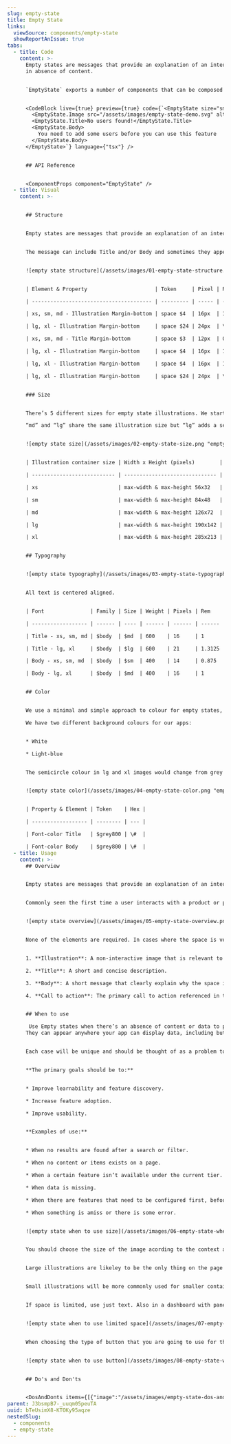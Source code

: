 ```yaml
---
slug: empty-state
title: Empty State
links:
  viewSource: components/empty-state
  showReportAnIssue: true
tabs:
  - title: Code
    content: >-
      Empty states are messages that provide an explanation of an interface
      in absence of content.


      `EmptyState` exports a number of components that can be composed together to create a message. The message can include Title and/or Body and sometimes they appear together with an illustration and actionable buttons. There are 5 different size variants of `EmptyState` ( 'xs', 'sm', 'md', 'lg' and 'xl').


      <CodeBlock live={true} preview={true} code={`<EmptyState size="sm">
        <EmptyState.Image src="/assets/images/empty-state-demo.svg" alt="" />
        <EmptyState.Title>No users found!</EmptyState.Title>
        <EmptyState.Body>
          You need to add some users before you can use this feature
        </EmptyState.Body>
      </EmptyState>`} language={"tsx"} />


      ## API Reference


      <ComponentProps component="EmptyState" />
  - title: Visual
    content: >-


      ## Structure


      Empty states are messages that provide an explanation of an interface in absence of content.


      The message can include Title and/or Body and sometimes they appear together with an illustration and actionable buttons.


      ![empty state structure](/assets/images/01-empty-state-structure.png "empty state structure")


      | Element & Property                      | Token     | Pixel | Rem  |

      | --------------------------------------- | --------- | ----- | ---- |

      | xs, sm, md - Illustration Margin-bottom | space $4  | 16px  | 1    |

      | lg, xl - Illustration Margin-bottom     | space $24 | 24px  | \-   |

      | xs, sm, md - Title Margin-bottom        | space $3  | 12px  | 0.75 |

      | lg, xl - Illustration Margin-bottom     | space $4  | 16px  | 1    |

      | lg, xl - Illustration Margin-bottom     | space $4  | 16px  | 1    |

      | lg, xl - Illustration Margin-bottom     | space $24 | 24px  | \-   |


      ### Size


      There’s 5 different sizes for empty state illustrations. We start designing for “xs” 56x32px and then we multiply each size by x1.5.\

      “md” and “lg” share the same illustration size but “lg” adds a semicircle on the background that comes from the logo of Atom making the total illustration bigger (also for “xl”).


      ![empty state size](/assets/images/02-empty-state-size.png "empty state size")


      | Illustration container size | Width x Height (pixels)        |

      | --------------------------- | ------------------------------ |

      | xs                          | max-width & max-height 56x32   |

      | sm                          | max-width & max-height 84x48   |

      | md                          | max-width & max-height 126x72  |

      | lg                          | max-width & max-height 190x142 |

      | xl                          | max-width & max-height 285x213 |


      ## Typography


      ![empty state typography](/assets/images/03-empty-state-typography.png "empty state typography")


      All text is centered aligned.


      | Font               | Family | Size | Weight | Pixels | Rem    |

      | ------------------ | ------ | ---- | ------ | ------ | ------ |

      | Title - xs, sm, md | $body  | $md  | 600    | 16     | 1      |

      | Title - lg, xl     | $body  | $lg  | 600    | 21     | 1.3125 |

      | Body - xs, sm, md  | $body  | $sm  | 400    | 14     | 0.875  |

      | Body - lg, xl      | $body  | $md  | 400    | 16     | 1      |


      ## Color


      We use a minimal and simple approach to colour for empty states, using a muted greyscale that makes it clear that it’s an unactive illustration communicating that something is missing or doesn’t fully work yet. It also helps to bring users attention to the primary action instead of the illustration.\

      We have two different background colours for our apps:


      * White

      * Light-blue


      The semicircle colour in lg and xl images would change from grey to white when placed within a light-blue background. That means we have 2 images for each illustration.


      ![empty state color](/assets/images/04-empty-state-color.png "empty state color")


      | Property & Element | Token    | Hex |

      | ------------------ | -------- | --- |

      | Font-color Title   | $grey800 | \#  |

      | Font-color Body    | $grey800 | \#  |
  - title: Usage
    content: >-
      ## Overview


      Empty states are messages that provide an explanation of an interface in absence of content.


      Commonly seen the first time a user interacts with a product or page, but can be used when content has been deleted or is unavailable. An empty state is an opportunity to engage, help, and educate users adding an informative message and actionable buttons.


      ![empty state overview](/assets/images/05-empty-state-overview.png "empty state overview")


      None of the elements are required. In cases where the space is very limited, only a body text would be needed to provide the message. Just try to always be informative and provide enought information to orient the user.


      1. **Illustration**: A non-interactive image that is relevant to the message and context.

      2. **Title**: A short and concise description.

      3. **Body**: A short message that clearly explain why the space is empty and what to do next. Direct the user to a primary action button positioned underneath the copy or to a specific UI element.

      4. **Call to action**: The primary call to action referenced in the message above. There could be one or multiple buttons styled as primary, secondary or ghost.


      ## When to use

       Use Empty states when there’s an absence of content or data to provide explanation or to help and educate users.\
      They can appear anywhere your app can display data, including but not limited to panels, tables, cards, modals and full pages.


      Each case will be unique and should be thought of as a problem to solve.


      **The primary goals should be to:**


      * Improve learnability and feature discovery.

      * Increase feature adoption.

      * Improve usability.


      **Examples of use:**


      * When no results are found after a search or filter.

      * When no content or items exists on a page.

      * When a certain feature isn‘t available under the current tier.

      * When data is missing.

      * When there are features that need to be configured first, before having the ability to show or create content.

      * When something is amiss or there is some error.


      ![empty state when to use size](/assets/images/06-empty-state-when-to-use.png "empty state when to use size")


      You should choose the size of the image acording to the context and size of the space for the empty state.


      Large illustrations are likeley to be the only thing on the page or big containers. For example full-screen messages.


      Small illustrations will be more commonly used for smaller containers and when there could be multiple empty states on the same page.


      If space is limited, use just text. Also in a dashboard with panels that could show multiple empty states at the same time consider using just text to avoid repetition.


      ![empty state when to use limited space](/assets/images/07-empty-state-when-to-use-2.png "empty state when to use limited space")


      When choosing the type of button that you are going to use for the empty state consider what other content might appear on the same screen and if there could be other empty states shown at once, in that case we recommend using ghost or link buttons. This avoid scenarios with multiple primary buttons in the UI.


      ![empty state when to use button](/assets/images/08-empty-state-when-to-use-3.png "empty state when to use button")


      ## Do's and Don'ts


      <DosAndDonts items={[{"image":"/assets/images/empty-state-dos-and-donts-01.svg","type":"do","description":"Include a relevant call to action for a possible next step."},{"image":"/assets/images/empty-state-dos-and-donts-02.svg","type":"dont","description":"Include too many primary CTA buttons on one page."},{"image":"/assets/images/empty-state-dos-and-donts-03.svg","type":"do","description":"Limit the number of words in the message as much as possible."},{"image":"/assets/images/empty-state-dos-and-donts-04.svg","type":"avoid","description":"Using negative tone for images or message. Choose an image that has neutral tone."},{"image":"/assets/images/empty-state-dos-and-donts-05.svg","type":"do","description":"Use sentence case for messages and no punctuation on Titles."},{"image":"/assets/images/empty-state-dos-and-donts-06.svg","type":"avoid","description":"Avoid repeating content from the title. "}]} />
parent: J3bsmpB7-_uuqm05peuTA
uuid: bTeUsimX8-KTOKy95aqze
nestedSlug:
  - components
  - empty-state
---
```

